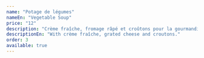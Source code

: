 ```yaml
---
name: "Potage de légumes"
nameEn: "Vegetable Soup"
price: "12"
description: "Crème fraîche, fromage râpé et croûtons pour la gourmandise."
descriptionEn: "With crème fraîche, grated cheese and croutons."
order: 3
available: true
---
```

